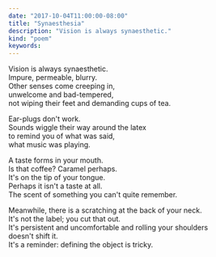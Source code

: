 ```yaml
---
date: "2017-10-04T11:00:00-08:00"
title: "Synaesthesia"
description: "Vision is always synaesthetic."
kind: "poem"
keywords:
---
```


Vision is always synaesthetic.  
Impure, permeable, blurry.  
Other senses come creeping in,  
unwelcome and bad-tempered,  
not wiping their feet and demanding cups of tea.

Ear-plugs don<span dir="rtl">'</span>t work.  
Sounds wiggle their way around the latex  
to remind you of what was said,  
what music was playing.

A taste forms in your mouth.  
Is that coffee? Caramel perhaps.  
It<span dir="rtl">'</span>s on the tip of your tongue.  
Perhaps it isn<span dir="rtl">'</span>t a taste at all.  
The scent of something you can<span dir="rtl">'</span>t quite remember.

Meanwhile, there is a scratching at the back of your neck.  
It<span dir="rtl">'</span>s not the label; you cut that out.  
It<span dir="rtl">'</span>s persistent and uncomfortable and rolling your shoulders  
doesn<span dir="rtl">'</span>t shift it.  
It<span dir="rtl">'</span>s a reminder: defining the object is tricky.  
